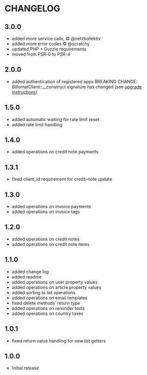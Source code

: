 # CHANGELOG

## 3.0.0
* added more service calls, © @netzkollektiv
* added more error codes © @scratchy
* updated PHP + Guzzle requirements
* moved from PSR-0 to PSR-4

## 2.0.0

* added authentication of registered apps
  BREAKING CHANGE: BillomatClient::__construct signature has changed (see [upgrade instructions](UPGRADE-2.0.0.md))

## 1.5.0

* added automatic waiting for rate limit reset
* added rate limit handling

## 1.4.0

* added operations on credit note payments

## 1.3.1

* fixed client_id requirement for credit-note update

## 1.3.0

* added operations on invoice payments
* added operations on invoice tags

## 1.2.0

* added operations on credit notes
* added operations on credit note items

## 1.1.0

* added change log
* added readme
* added operations on user property values
* added operations on article property values
* added sorting to list operations
* added operations on email templates
* fixed delete methods' return type
* added operations on reminder texts
* added operations on country taxes

## 1.0.1

* fixed return value handling for new list getters

## 1.0.0

* Initial release
